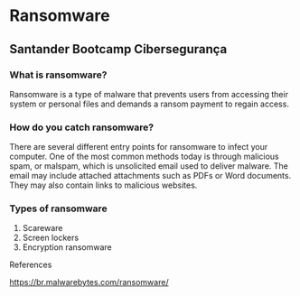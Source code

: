 # Ransomware

## Santander Bootcamp Cibersegurança

### What is ransomware?

Ransomware is a type of malware that prevents users from accessing their system or personal files and demands a ransom payment to regain access.

### How do you catch ransomware?

There are several different entry points for ransomware to infect your computer. One of the most common methods today is through malicious spam, or malspam, which is unsolicited email used to deliver malware. The email may include attached attachments such as PDFs or Word documents. They may also contain links to malicious websites.

### Types of ransomware

1. Scareware
2. Screen lockers
3. Encryption ransomware

References 

https://br.malwarebytes.com/ransomware/
